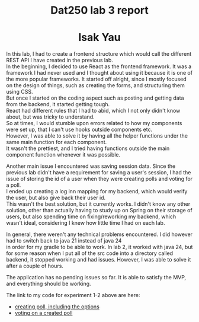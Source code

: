 # <center> Dat250 lab 3 report
# <center> Isak Yau

In this lab, I had to create a frontend structure which would call the different REST API I 
have created in the previous lab.  
In the beginning, I decided to use React as the frontend framework. It was a framework I had never used
and I thought about using it because it is one of the more popular frameworks. It started off alright, since
I mostly focused on the design of things, such as creating the forms, and structuring them using CSS.  
But once I started on the coding aspect such as posting and getting data from the backend, it started getting tough.  
React had different rules that I had to abid, which I not only didn't know about, but was tricky to understand.  
So at times, I would stumble upon errors related to how my components were set up, that I can't use hooks outside components
etc.  
However, I was able to solve it by having all the helper functions under the same main function for each component.  
It wasn't the prettiest, and I tried having functions outside the main component function whenever it was possible.  

Another main issue I encountered was saving session data. Since the previous lab didn't have a requirement for saving a
user's session, I had the issue of storing the id of a user when they were creating polls and voting for a poll.  
I ended up creating a log inn mapping for my backend, which would verify the user, but also give back their user id.  
This wasn't the best solution, but it currently works. I didn't know any other solution, other than actually having to study 
up on Spring on their storage of users, but also spending time on fixing/reworking my backend, which wasn't ideal, considering 
I knew how little time I had on each lab.  

In general, there weren't any technical problems encountered. I did however had to switch back to java 21 instead of java 24  
in order for my gradle to be able to work. In lab 2, it worked with java 24, but for some reason when I put all of the src code 
into a directory called backend, it stopped working and had issues. However, I was able to solve it after a couple of hours.

The application has no pending issues so far. It is able to satisfy the MVP, and everything should be working.  

The link to my code for experiment 1-2 above are here:  

- [creating poll, including the options](frontend/src/components/pollComponent/PollComponent.jsx)
- [voting on a created poll](frontend/src/components/showComponent/ShowComponent.jsx)